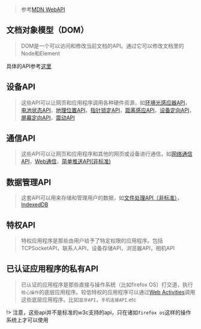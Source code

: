 > 参考[MDN WebAPI](https://developer.mozilla.org/zh-CN/docs/Web/Reference/API)

## 文档对象模型（DOM）

> DOM是一个可以访问和修改当前文档的API。通过它可以修改文档里的Node和Element

具体的API参考[这里](https://developer.mozilla.org/zh-CN/docs/Web/API/Document_Object_Model)

## 设备API

> 这些API可以让网页和应用程序调用各种硬件资源，如[环境光感应器API](https://developer.mozilla.org/zh-CN/docs/Web/API/DeviceLightEvent/Using_light_events)，[电池状态API](https://developer.mozilla.org/zh-CN/docs/Web/API/Battery_Status_API)，[地理位置API](https://developer.mozilla.org/zh-CN/docs/Web/API/Geolocation/Using_geolocation)，[指针锁定API](https://developer.mozilla.org/zh-CN/docs/API/Pointer_Lock_API)，[距离感应API](https://developer.mozilla.org/en-US/docs/Web/API/Proximity_Events)，[设备定向API](https://developer.mozilla.org/zh-CN/docs/Web/API/Detecting_device_orientation)，[屏幕定向API](https://developer.mozilla.org/en-US/docs/Web/API/CSS_Object_Model/Managing_screen_orientation)，[震动API](https://developer.mozilla.org/zh-CN/docs/Web/API/Vibration_API)

## 通信API

> 这些API可以让网页和应用程序和其他的网页或设备进行通信，如[网络通信API](https://developer.mozilla.org/zh-CN/docs/Web/API/Network_Information_API)，[Web通信](https://developer.mozilla.org/zh-CN/docs/Web/API/notification/Using_Web_Notifications)，[简单推送API(非标准)](https://developer.mozilla.org/zh-CN/docs/Archive/Firefox_OS/API/Simple_Push_API)

## 数据管理API

> 这套API可以用来存储和管理用户的数据，如[文件处理API（非标准）](https://developer.mozilla.org/en-US/docs/Web/API/File_Handle_API)，[IndexedDB
](https://developer.mozilla.org/zh-CN/docs/Web/API/IndexedDB_API)

## 特权API

> 特权应用程序是那些由用户给予了特定权限的应用程序。包括TCPSocketAPI，联系人API，设备存储API，浏览器API，相机API 

## 已认证应用程序的私有API

> 已认证的应用程序是那些直接与操作系统（比如firefox OS）打交道，执行`核心操作`的底层应用程序。较低特权的应用程序可以通过[Web Activities](https://developer.mozilla.org/en-US/docs/Archive/B2G_OS/API/Web_Activities)调用这些底层应用程序。比如`蓝牙API`，`手机连接API`.etc

!> 注意，这些api并不是标准的w3c支持的api，只在诸如`firefox os`这样的操作系统上才可以使用